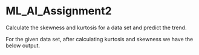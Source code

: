 # ML_AI_Assignment2
Calculate the skewness and kurtosis for a data set and predict the trend.

For the given data set, after calculating kurtosis and skewness we have the below output.

